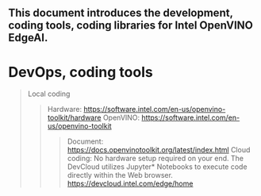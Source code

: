 This document introduces the development, coding tools, coding libraries for Intel OpenVINO EdgeAI.
---
# DevOps, coding tools
> Local coding
>> Hardware: https://software.intel.com/en-us/openvino-toolkit/hardware 
>> OpenVINO: https://software.intel.com/en-us/openvino-toolkit
>>> Document: https://docs.openvinotoolkit.org/latest/index.html
> Cloud coding: No hardware setup required on your end. The DevCloud utilizes Jupyter* Notebooks to execute code directly within the Web browser. https://devcloud.intel.com/edge/home

